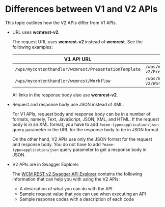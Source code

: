 # Differences between V1 and V2 APIs

This topic outlines how the V2 APIs differ from V1 APIs.

- URL uses **wcmrest-v2**.

    The request URL uses **wcmrest-v2** instead of **wcmrest**. See the following examples:

    |V1 API URL|V2 API URL|
    |----------|----------|
    |`/wps/mycontenthandler/wcmrest/PresentationTemplate`|`/wps/mycontenthandler/wcmrest-v2/PresentationTemplate`|
    |`/wps/mycontenthandler/wcmrest/Workflow`|`/wps/mycontenthandler/wcmrest-v2/Workflow`|

    All links in the response body also use **wcmrest-v2**.

- Request and response body use JSON instead of XML.

    For V1 APIs, request body and response body can be in a number of formats, namely, Text, JavaScript, JSON, XML, and HTML. If the request body is in an XML format, you have to add `?mime-type=application/json` query parameter in the URL for the response body to be in JSON format. 
    
    On the other hand, V2 APIs use only the JSON format for the request and response body. You do not have to add `?mime-type=application/json` query parameter to get a response body in JSON. 

- V2 APIs are in Swagger Explorer.

    The [WCM REST v2 Swagger API Explorer](https://opensource.hcltechsw.com/experience-api-documentation/wcm-api/) contains the following information that can help you with using the V2 APIs:

    - A description of what you can do with the API
    - Sample request value that you can use when executing an API
    - Sample response codes with a description of each code

